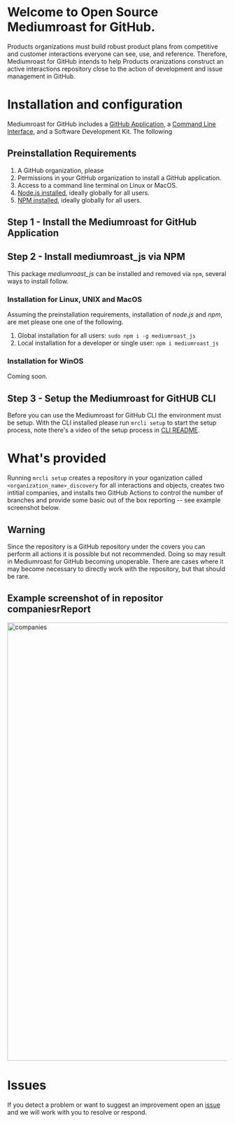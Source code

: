 # Welcome to Open Source Mediumroast for GitHub.
Products organizations must build robust product plans from competitive and customer interactions everyone can see, use, and reference. Therefore, Mediumroast for GitHub intends to help Products oranizations construct an active interactions repository close to the action of development and issue management in GitHub.      

# Installation and configuration
Mediumroast for GitHub includes a [GitHub Application](https://github.com/apps/mediumroast-for-github), a [Command Line Interface](./cli/README.md), and a Software Development Kit.  The following 

## Preinstallation Requirements
1. A GitHub organization, please 
2. Permissions in your GitHub organization to install a GitHub application.
3. Access to a command line terminal on Linux or MacOS.
4. [Node.js installed](https://docs.npmjs.com/downloading-and-installing-node-js-and-npm#using-a-node-installer-to-install-nodejs-and-npm), ideally globally for all users.
5. [NPM installed](https://docs.npmjs.com/downloading-and-installing-node-js-and-npm#using-a-node-installer-to-install-nodejs-and-npm), ideally globally for all users.

## Step 1 - Install the Mediumroast for GitHub Application

## Step 2 - Install mediumroast_js via NPM
This package *mediumroast_js* can be installed and removed via `npm`, several ways to install follow.

### Installation for Linux, UNIX and MacOS
Assuming the preinstallation requirements, installation of *node.js* and *npm*, are met please one one of the following.
1. Global installation for all users: `sudo npm i -g mediumroast_js`
2. Local installation for a developer or single user: `npm i mediumroast_js`

### Installation for WinOS
Coming soon.

## Step 3 - Setup the Mediumroast for GitHUB CLI
Before you can use the Mediumroast for GitHub CLI the environment must be setup.  With the CLI installed please run `mrcli setup` to start the setup process, note there's a video of the setup process in [CLI README](./cli/README.md).

# What's provided
Running `mrcli setup` creates a repository in your oganization called `<organization_name>_discovery` for all interactions and objects, creates two intitial companies, and installs two GitHub Actions to control the number of branches and provide some basic out of the box reporting -- see example screenshot below.

## Warning
Since the repository is a GitHub repository under the covers you can perform all actions it is possible but not recommended. Doing so may result in Mediumroast for GitHub becoming unoperable.  There are cases where it may become necessary to directly work with the repository, but that should be rare.

## Example screenshot of in repositor companiesrReport
<img width="1001" alt="companies" src="https://github.com/mediumroast/mediumroast_js/assets/10818650/23fbd53f-dbfe-4106-a18d-5d13e0b5ce2b">

# Issues
If you detect a problem or want to suggest an improvement open an [issue](https://github.com/mediumroast/mediumroast_js/issues) and we will work with you to resolve or respond.





